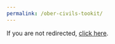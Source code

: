 ```yaml
---
permalink: /ober-civils-tookit/
---
```


<!DOCTYPE html>
<html lang="en">
<head>
    <meta charset="UTF-8">
    <meta http-equiv="refresh" content="0; url=https://Patryk-Obermajer.github.io/ober-civils-toolkit/">
    <title>Redirecting...</title>
</head>
<body>
    <p>If you are not redirected, <a href="https://https://Patryk-Obermajer.github.io/ober-civils-toolkit/">click here</a>.</p>
</body>
</html>

